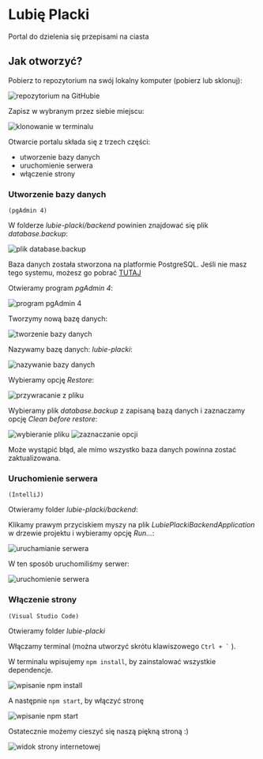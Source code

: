 # Lubię Placki 
Portal do dzielenia się przepisami na ciasta

## Jak otworzyć?
Pobierz to repozytorium na swój lokalny komputer (pobierz lub sklonuj):

![repozytorium na GitHubie](https://pics.tinypic.pl/i/00994/jntcj5e1sc6h.png)

Zapisz w wybranym przez siebie miejscu:

![klonowanie w terminalu](https://pics.tinypic.pl/i/00994/3zkj10wohx2a.png)

Otwarcie portalu składa się z trzech części:
- utworzenie bazy danych
- uruchomienie serwera
- włączenie strony

### Utworzenie bazy danych
`(pgAdmin 4)`

W folderze *lubie-placki/backend* powinien znajdować się plik *database.backup*:

![plik database.backup](https://pics.tinypic.pl/i/00994/4dy8d4u0jxnq.png)

Baza danych została stworzona na platformie PostgreSQL. Jeśli nie masz tego systemu, możesz go pobrać [TUTAJ](https://www.postgresql.org/download/)

Otwieramy program *pgAdmin 4*:

![program pgAdmin 4](https://pics.tinypic.pl/i/00994/dfv3m1rgxj51.png)

Tworzymy nową bazę danych:

![tworzenie bazy danych](https://pics.tinypic.pl/i/00994/albzeac4p7jp.png)

Nazywamy bazę danych: *lubie-placki*:

![nazywanie bazy danych](https://pics.tinypic.pl/i/00994/92lp38vibqzl.png)

Wybieramy opcję *Restore*:

![przywracanie z pliku](https://pics.tinypic.pl/i/00994/urww0qryjc0d.png)

Wybieramy plik *database.backup* z zapisaną bazą danych i zaznaczamy opcję *Clean before restore*:

![wybieranie pliku](https://pics.tinypic.pl/i/00994/xksbzjpmisnt.png)
![zaznaczanie opcji](https://pics.tinypic.pl/i/00994/wwgkpi8vgcm7.png)

Może wystąpić błąd, ale mimo wszystko baza danych powinna zostać zaktualizowana.

### Uruchomienie serwera
`(IntelliJ)`

Otwieramy folder *lubie-placki/backend*:

Klikamy prawym przyciskiem myszy na plik *LubiePlackiBackendApplication* w drzewie projektu i wybieramy opcję *Run...*:

![uruchamianie serwera](https://pics.tinypic.pl/i/00994/6rsv2dhgmglq.png)

W ten sposób uruchomiliśmy serwer:

![uruchomienie serwera](https://pics.tinypic.pl/i/00994/281i0krbrnem.png)

### Włączenie strony
`(Visual Studio Code)`

Otwieramy folder *lubie-placki*

Włączamy terminal (można utworzyć skrótu klawiszowego `` Ctrl + ` ``  ).

W terminalu wpisujemy `npm install`, by zainstalować wszystkie dependencje.

![wpisanie npm install](https://pics.tinypic.pl/i/00994/35g2dgldvbwd.png)

A następnie `npm start`, by włączyć stronę

![wpisanie npm start](https://pics.tinypic.pl/i/00994/9pogvbvi61f2.png)

Ostatecznie możemy cieszyć się naszą piękną stroną :)

![widok strony internetowej](https://images.tinypic.pl/i/00994/pmr4uqyi89qr.png)
